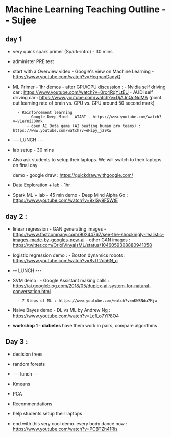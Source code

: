 # Machine Learning Teaching Outline -- Sujee

## day 1
- very quick spark primer (Spark-intro) - 30 mins

- administer PRE test

- start with a Overview video
        - Google's view on Machine Learning - https://www.youtube.com/watch?v=HcqpanDadyQ


- ML Primer - 1hr
    demos
        - after GPU/CPU discussion :
            - Nvidia self driving car : https://www.youtube.com/watch?v=0rc4RqYLtEU
            - AUDI self driving car :  https://www.youtube.com/watch?v=DjAJnQoNdMA
              (point out learning rate of brain vs. CPU vs. GPU around 50 second mark)

        - Reinforcement learning
            - Google Deep Mind - ATARI - https://www.youtube.com/watch?v=V1eYniJ0Rnk
            - open AI Dota game (AI beating human pro teams) : https://www.youtube.com/watch?v=eHipy_j29Xw


- --- LUNCH ---

- lab setup - 30 mins
- Also ask students to setup their laptops.  We will switch to their laptops on final day

    demo
        - google draw :  https://quickdraw.withgoogle.com/

- Data Exploration + lab - 1hr

- Spark ML + lab - 45 min
    demo
        - Deep Mind Alpha Go : https://www.youtube.com/watch?v=9xlSy9F5WtE

## day 2 :
- linear regression
        - GAN generating images  - https://www.fastcompany.com/90244767/see-the-shockingly-realistic-images-made-by-googles-new-ai
        - other GAN images : https://twitter.com/OriolVinyalsML/status/1046059308880941058
- logistic regression
    demo :
        - Boston dynamics robots : https://www.youtube.com/watch?v=8vIT2da6N_o
- -- LUNCH ---
- SVM
    demo :
        - Google Assistant making calls : https://ai.googleblog.com/2018/05/duplex-ai-system-for-natural-conversation.html

        - 7 Steps of ML : https://www.youtube.com/watch?v=nKW8Ndu7Mjw

- Naive Bayes
    demo
        - DL vs ML by Andrew Ng : https://www.youtube.com/watch?v=LcfLo7YP8O4

- **workshop 1 - diabetes**
    have them work in pairs, compare algorithms

## Day 3 :
- decision trees

- random forests
- --- lunch ---

- Kmeans
- PCA
- Recommendations

- help students setup their laptops

- end with this very cool demo.
    every body dance now : https://www.youtube.com/watch?v=PCBTZh41Ris
